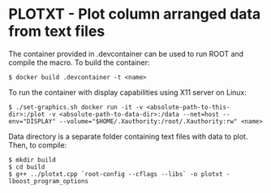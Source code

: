 # PLOTXT - Plot column arranged data from text files
The container provided in .devcontainer can be used to run ROOT and compile the macro.
To build the container:
```
$ docker build .devcontainer -t <name>
```
To run the container with display capabilities using X11 server on Linux:
```
$ ./set-graphics.sh docker run -it -v <absolute-path-to-this-dir>:/plot -v <absolute-path-to-data-dir>:/data --net=host --env="DISPLAY" --volume="$HOME/.Xauthority:/root/.Xauthority:rw" <name>
```
Data directory is a separate folder containing text files with data to plot.
Then, to compile:
```
$ mkdir build
$ cd build
$ g++ ../plotxt.cpp `root-config --cflags --libs` -o plotxt -lboost_program_options
```
